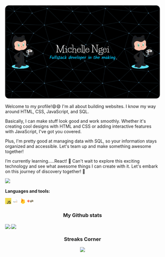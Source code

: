 ![Header](./michellengei.png)
<!--
**MICHELLENGEI/MICHELLENGEI** is a ✨ _special_ ✨ repository because its `README.md` (this file) appears on your GitHub profile.

Here are some ideas to get you started:

- 🔭 I’m currently working on ...
- 🌱 I’m currently learning ...
- 👯 I’m looking to collaborate on ...
- 🤔 I’m looking for help with ...
- 💬 Ask me about ...
- 📫 How to reach me: ...
- 😄 Pronouns: ...
- ⚡ Fun fact: ...
-->

Welcome to my profile!😄😄 I'm all about building websites. I know my way around HTML, CSS, JavaScript, and SQL. 

Basically, I can make stuff look good and work smoothly. Whether it's creating cool designs with HTML and CSS or adding interactive features with JavaScript, I've got you covered. 

Plus, I'm pretty good at managing data with SQL, so your information stays organized and accessible. Let's team up and make something awesome together!

I’m currently learning.....React! 🚀 Can't wait to explore this exciting technology and see what awesome things I can create with it. Let's embark on this journey of discovery together! 🌟

 ![](https://komarev.com/ghpvc/?username=MICHELLENGEI) 

 **Languages and tools:**  

<code><img height="20" src="https://raw.githubusercontent.com/github/explore/80688e429a7d4ef2fca1e82350fe8e3517d3494d/topics/javascript/javascript.png"></code>
<code><img height="20" src="https://raw.githubusercontent.com/github/explore/80688e429a7d4ef2fca1e82350fe8e3517d3494d/topics/mysql/mysql.png"></code>
<code><img height="20" src="https://raw.githubusercontent.com/github/explore/80688e429a7d4ef2fca1e82350fe8e3517d3494d/topics/firebase/firebase.png"></code>
<code><img height="20" src="https://raw.githubusercontent.com/github/explore/80688e429a7d4ef2fca1e82350fe8e3517d3494d/topics/git/git.png"></code>

<!-- <code><img height="20" src="https://raw.githubusercontent.com/github/explore/80688e429a7d4ef2fca1e82350fe8e3517d3494d/topics/vue/vue.png"></code>
<code><img height="20" src="https://raw.githubusercontent.com/github/explore/80688e429a7d4ef2fca1e82350fe8e3517d3494d/topics/react/react.png"></code> 
<code><img height="20" src="https://raw.githubusercontent.com/github/explore/80688e429a7d4ef2fca1e82350fe8e3517d3494d/topics/nodejs/nodejs.png"></code>-->


<!-- <h3 align="center">Connect with me:</h3>
<p align="left">
<a href="your link" target="blank"><img align="center" color="white" src="https://cdn.jsdelivr.net/npm/simple-icons@3.0.1/icons/twitter.svg" alt="" height="30" width="30" /></a>
<a href="your link" target="blank"><img align="center" src="https://cdn.jsdelivr.net/npm/simple-icons@3.0.1/icons/linkedin.svg" alt="" height="30" width="30" /></a>
<a href="your link" target="blank"><img align="center" src="https://cdn.jsdelivr.net/npm/simple-icons@3.0.1/icons/instagram.svg" alt="" height="30" width="30" /></a>
<a href="your link" target="blank"><img align="center" src="https://cdn.jsdelivr.net/npm/simple-icons@3.0.1/icons/youtube.svg" alt="" height="30" width="30" /></a>
</p> -->

<h3 align="center">My Github stats </h3>

<a href="https://github.com/MICHELLENGEI/github-readme-stats">
  <img height=200 align="center" src="https://github-readme-stats.vercel.app/api?username=MICHELLENGEI&show_icons=true&theme=slateorange&bg_color=00000000" />
</a>

<a href="https://github.com/MICHELLENGEI/convoychat">
  <img height=200 align="center" src="https://github-readme-stats.vercel.app/api/top-langs?username=MICHELLENGEI&layout=compact&langs_count=8&card_width=320&theme=slateorange&bg_color=00000000" />
</a>

<h3 align="center">Streaks Corner </h3>

<p align="center"> <img src="https://github-readme-streak-stats.herokuapp.com?user=MICHELLENGEI&theme=dark&hide_border=true&exclude_days=Sun)](https://git.io/streak-stats"> </p>
